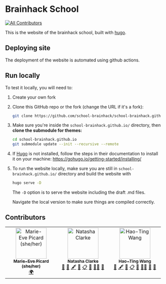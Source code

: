 # Brainhack School

<!-- ALL-CONTRIBUTORS-BADGE:START - Do not remove or modify this section -->
[![All Contributors](https://img.shields.io/badge/all_contributors-3-orange.svg?style=flat-square)](#contributors-)
<!-- ALL-CONTRIBUTORS-BADGE:END -->
This is the website of the brainhack school, built with [hugo](https://gohugo.io/). 

## Deploying site

The deployment of the website is automated using github actions. 

## Run locally 

To test it locally, you will need to:

1. Create your own fork

2. Clone this GitHub repo or the fork (change the URL if it's a fork): 

   ```bash
   git clone https://github.com/school-brainhack/school-brainhack.github.io.git
   ```

3. Make sure you're inside the `school-brainhack.github.io/` directory, then **clone the submodule for themes:** 

   ```bash
   cd school-brainhack.github.io
   git submodule update --init --recursive --remote
   ```

4. If [Hugo](https://gohugo.io/) is not installed, follow the steps in their documentation to install it on your machine: https://gohugo.io/getting-started/installing/
5. To run the website locally, make sure you are still in `school-brainhack.github.io/` directory and build the website with
   ```bash
   hugo serve -D
   ```
   The `-D` option is to serve the website including the draft .md files.

   Navigate the local version to make sure things are compiled correctly.

## Contributors

<!-- ALL-CONTRIBUTORS-LIST:START - Do not remove or modify this section -->
<!-- prettier-ignore-start -->
<!-- markdownlint-disable -->
<table>
  <tbody>
    <tr>
      <td align="center" valign="top" width="14.28%"><a href="https://github.com/me-pic"><img src="https://avatars.githubusercontent.com/u/77584086?v=4?s=100" width="100px;" alt="Marie-Eve Picard (she/her)"/><br /><sub><b>Marie-Eve Picard (she/her)</b></sub></a><br /><a href="#translation-me-pic" title="Translation">🌍</a></td>
      <td align="center" valign="top" width="14.28%"><a href="https://github.com/clarkenj"><img src="https://avatars.githubusercontent.com/u/57987005?v=4?s=100" width="100px;" alt="Natasha Clarke"/><br /><sub><b>Natasha Clarke</b></sub></a><br /><a href="#ideas-clarkenj" title="Ideas, Planning, & Feedback">🤔</a> <a href="https://github.com/school-brainhack/school-brainhack.github.io/issues?q=author%3Aclarkenj" title="Bug reports">🐛</a> <a href="#content-clarkenj" title="Content">🖋</a> <a href="https://github.com/school-brainhack/school-brainhack.github.io/commits?author=clarkenj" title="Documentation">📖</a> <a href="#eventOrganizing-clarkenj" title="Event Organizing">📋</a> <a href="#maintenance-clarkenj" title="Maintenance">🚧</a> <a href="#mentoring-clarkenj" title="Mentoring">🧑‍🏫</a> <a href="https://github.com/school-brainhack/school-brainhack.github.io/pulls?q=is%3Apr+reviewed-by%3Aclarkenj" title="Reviewed Pull Requests">👀</a></td>
      <td align="center" valign="top" width="14.28%"><a href="https://wanghaoting.com/"><img src="https://avatars.githubusercontent.com/u/13743617?v=4?s=100" width="100px;" alt="Hao-Ting Wang"/><br /><sub><b>Hao-Ting Wang</b></sub></a><br /><a href="https://github.com/school-brainhack/school-brainhack.github.io/issues?q=author%3Ahtwangtw" title="Bug reports">🐛</a> <a href="#content-htwangtw" title="Content">🖋</a> <a href="https://github.com/school-brainhack/school-brainhack.github.io/commits?author=htwangtw" title="Documentation">📖</a> <a href="#eventOrganizing-htwangtw" title="Event Organizing">📋</a> <a href="#maintenance-htwangtw" title="Maintenance">🚧</a> <a href="#mentoring-htwangtw" title="Mentoring">🧑‍🏫</a> <a href="https://github.com/school-brainhack/school-brainhack.github.io/pulls?q=is%3Apr+reviewed-by%3Ahtwangtw" title="Reviewed Pull Requests">👀</a> <a href="#ideas-htwangtw" title="Ideas, Planning, & Feedback">🤔</a></td>
    </tr>
  </tbody>
</table>

<!-- markdownlint-restore -->
<!-- prettier-ignore-end -->

<!-- ALL-CONTRIBUTORS-LIST:END -->
<!-- prettier-ignore-start -->
<!-- markdownlint-disable -->

<!-- markdownlint-restore -->
<!-- prettier-ignore-end -->

<!-- ALL-CONTRIBUTORS-LIST:END -->
